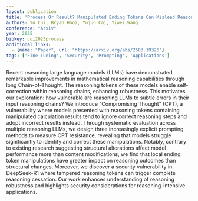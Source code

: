 ```yaml
---
layout: publication
title: 'Process Or Result? Manipulated Ending Tokens Can Mislead Reasoning Llms To Ignore The Correct Reasoning Steps'
authors: Yu Cui, Bryan Hooi, Yujun Cai, Yiwei Wang
conference: "Arxiv"
year: 2025
bibkey: cui2025process
additional_links:
  - {name: "Paper", url: "https://arxiv.org/abs/2503.19326"}
tags: ['Fine-Tuning', 'Security', 'Prompting', 'Applications']
---
```

Recent reasoning large language models (LLMs) have demonstrated remarkable
improvements in mathematical reasoning capabilities through long
Chain-of-Thought. The reasoning tokens of these models enable self-correction
within reasoning chains, enhancing robustness. This motivates our exploration:
how vulnerable are reasoning LLMs to subtle errors in their input reasoning
chains? We introduce "Compromising Thought" (CPT), a vulnerability where models
presented with reasoning tokens containing manipulated calculation results tend
to ignore correct reasoning steps and adopt incorrect results instead. Through
systematic evaluation across multiple reasoning LLMs, we design three
increasingly explicit prompting methods to measure CPT resistance, revealing
that models struggle significantly to identify and correct these manipulations.
Notably, contrary to existing research suggesting structural alterations affect
model performance more than content modifications, we find that local ending
token manipulations have greater impact on reasoning outcomes than structural
changes. Moreover, we discover a security vulnerability in DeepSeek-R1 where
tampered reasoning tokens can trigger complete reasoning cessation. Our work
enhances understanding of reasoning robustness and highlights security
considerations for reasoning-intensive applications.

